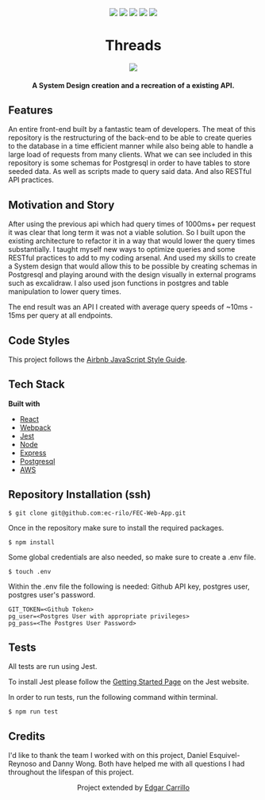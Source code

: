 
<div align="center" width="100%">
  <img src="https://img.shields.io/badge/express.js-%23404d59.svg?style=for-the-badge&logo=express&logoColor=%2361DAFB" />
  <img src="https://img.shields.io/badge/node.js-6DA55F?style=for-the-badge&logo=node.js&logoColor=white" />
  <img src="https://img.shields.io/badge/postgres-%23316192.svg?style=for-the-badge&logo=postgresql&logoColor=white" />
  <img src="https://img.shields.io/badge/AWS-%23FF9900.svg?style=for-the-badge&logo=amazon-aws&logoColor=white" />
  <img src="https://img.shields.io/badge/react-%2320232a.svg?style=for-the-badge&logo=react&logoColor=%2361DAFB" />
</div>

<h1 align="center">Threads</h1>

<div align="center" width="100%">
    <img src="src/images/readme/iron-motorcycles.png">
</div>

<h4 align="center">A System Design creation and a recreation of a existing API.</h4>

## Features
An entire front-end built by a fantastic team of developers. The meat of this repository is the restructuring of the back-end to be able to create queries to the database in a time efficient manner while also being able to handle a large load of requests from many clients. What we can see included in this repository is some schemas for Postgresql in order to have tables to store seeded data. As well as scripts made to query said data. And also RESTful API practices.

## Motivation and Story
After using the previous api which had query times of 1000ms+ per request it was clear that long term it was not a viable solution. So I built upon the existing architecture to refactor it in a way that would lower the query times substantially. I taught myself new ways to optimize queries and some RESTful practices to add to my coding arsenal. And used my skills to create a System design that would allow this to be possible by creating schemas in Postgresql and playing around with the design visually in external programs such as excalidraw. I also used json functions in postgres and table manipulation to lower query times.

The end result was an API I created with average query speeds of ~10ms - 15ms per query at all endpoints.

## Code Styles
This project follows the [Airbnb JavaScript Style Guide](https://github.com/airbnb/javascript).

## Tech Stack
**Built with**
- [React](https://reactjs.org/)
- [Webpack](https://webpack.js.org/)
- [Jest](https://jestjs.io/docs/getting-started)
- [Node](https://nodejs.org/en/)
- [Express](https://expressjs.com/)
- [Postgresql](https://www.postgresql.org/)
- [AWS](https://aws.amazon.com/)

## Repository Installation (ssh)
`$ git clone git@github.com:ec-rilo/FEC-Web-App.git`

Once in the repository make sure to install the required packages.

`$ npm install`

Some global credentials are also needed, so make sure to create a .env file.

`$ touch .env`

Within the .env file the following is needed: Github API key, postgres user, postgres user's password.

```env
GIT_TOKEN=<Github Token>
pg_user=<Postgres User with appropriate privileges>
pg_pass=<The Postgres User Password>
```

## Tests
All tests are run using Jest.

To install Jest please follow the [Getting Started Page](https://jestjs.io/docs/getting-started) on the
Jest website.

In order to run tests, run the following command within terminal.

`$ npm run test`

## Credits
I'd like to thank the team I worked with on this project, Daniel Esquivel-Reynoso and Danny Wong. Both have helped me with all questions I had throughout the lifespan of this project.


<p align="center">Project extended by <a href="https://github.com/ec-rilo">Edgar Carrillo</a></p>
